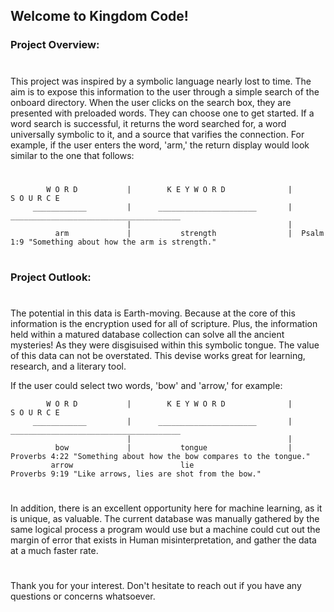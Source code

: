 ## Welcome to Kingdom Code!

### Project Overview:
#
This project was inspired by a symbolic language nearly lost to time.
The aim is to expose this information to the user through a simple search of the onboard directory.
When the user clicks on the search box, they are presented with preloaded words. They can choose one to get started.
If a word search is successful, it returns the word searched for, a word universally symbolic to it, and a source that varifies the connection.
For example, if the user enters the word, 'arm,' the return display would look similar to the one that follows:

#





>                                                                                                                        
            W O R D           |        K E Y W O R D              |                   S O U R C E                                                
         ____________         |      ______________________       |        ______________________________________
                              |                                   |                       
              arm             |           strength                |  Psalm 1:9 "Something about how the arm is strength." 
#
### Project Outlook:
#
The potential in this data is Earth-moving. Because at the core of this information is the encryption used for all of scripture. Plus, the
information held within a matured database collection can solve all the ancient mysteries! As they were disgisuised within this symbolic tongue.
The value of this data can not be overstated. This devise works great for learning, research, and a literary tool.

If the user could select two words, 'bow' and 'arrow,' for example:

>
            W O R D           |        K E Y W O R D              |                   S O U R C E                                                
         ____________         |      ______________________       |        ______________________________________
                              |                                   |                       
              bow             |           tongue                  |  Proverbs 4:22 "Something about how the bow compares to the tongue."
             arrow                        lie                       Proverbs 9:19 "Like arrows, lies are shot from the bow."
#

In addition, there is an excellent opportunity here for machine learning, as it is unique, as valuable. The current database was manually gathered by the
same logical process a program would use but a machine could cut out the margin of error that exists in Human misinterpretation, and gather the data at a much faster rate.

#

Thank you for your interest. Don't hesitate to reach out if you have any questions or concerns whatsoever.

 
